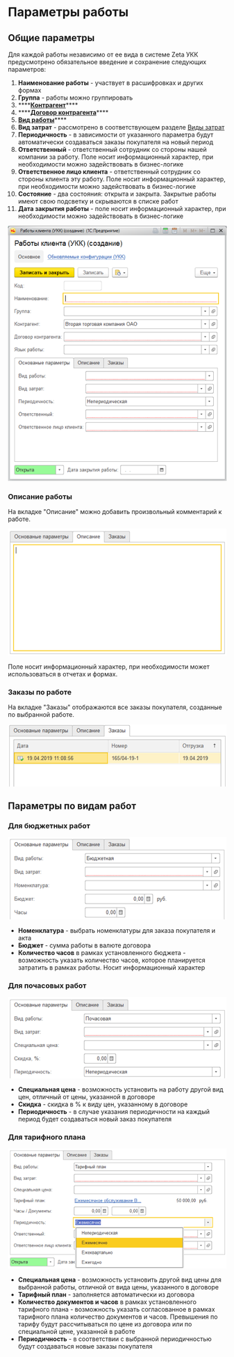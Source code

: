 # Параметры работы

## Общие параметры

Для каждой работы независимо от ее вида в системе Zeta УКК предусмотрено обязательное введение и сохранение следующих параметров:

1. **Наименование работы** - участвует в расшифровках и других формах
2. **Группа** - работы можно группировать
3. \*\*\*\*[**Контрагент**](../klienty/)\*\*\*\*
4. \*\*\*\*[**Договор контрагента**](../klienty/dogovor-s-klientom.md)\*\*\*\*
5. [**Вид работы**](vidy-rabot.md)\*\*\*\*
6. **Вид затрат** - рассмотрено в соответствующем разделе [Виды затрат](../zatraty/vidy-zatrat.md)
7. **Периодичность** - в зависимости от указанного параметра будут автоматически создаваться заказы покупателя на новый период
8. **Ответственный** - ответственный сотрудник со стороны нашей компании за работу. Поле носит информационный характер, при необходимости можно задействовать в бизнес-логике
9. **Ответственное лицо клиента** - ответственный сотрудник со стороны клиента эту работу. Поле носит информационный характер, при необходимости можно задействовать в бизнес-логике
10. **Состояние** - два состояния: открыта и закрыта. Закрытые работы имеют свою подсветку и скрываются в списке работ
11. **Дата закрытия работы** - поле носит информационный характер, при необходимости можно задействовать в бизнес-логике

![&#x424;&#x43E;&#x440;&#x43C;&#x430; &#x440;&#x430;&#x431;&#x43E;&#x442;&#x44B; &#x43A;&#x43B;&#x438;&#x435;&#x43D;&#x442;&#x430; &#x423;&#x41A;&#x41A;](../.gitbook/assets/image%20%285%29.png)

### Описание работы

На вкладке "Описание" можно добавить произвольный комментарий к работе.

![](../.gitbook/assets/image%20%2830%29.png)

Поле носит информационный характер, при необходимости может использоваться в отчетах и формах.

### Заказы по работе

На вкладке "Заказы" отображаются все заказы покупателя, созданные по выбранной работе.

![](../.gitbook/assets/image%20%288%29.png)

## Параметры по видам работ

### Для бюджетных работ

![](../.gitbook/assets/image%20%282%29.png)

* **Номенклатура** - выбрать номенклатуры для заказа покупателя и акта
* **Бюджет** - сумма работы в валюте договора
* **Количество часов** в рамках установленного бюджета - возможность указать количество часов, которое планируется затратить в рамках работы. Носит информационный характер

### Для почасовых работ

![](../.gitbook/assets/image%20%284%29.png)

* **Специальная цена** - возможность установить на работу другой вид цен, отличный от цены, указанной в договоре
* **Скидка** - скидка в % к виду цен, указанному в договоре
* **Периодичность** - в случае указания периодичности на каждый период будет создаваться новый заказ покупателя

### Для тарифного плана

![](../.gitbook/assets/image%20%2816%29.png)

* **Специальная цена** - возможность установить другой вид цены для выбранной работы, отличной от вида цены, указанного в договоре
* **Тарифный план** - заполняется автоматически из договора
* **Количество документов и часов** в рамках установленного тарифного плана - возможность указать согласованное в рамках тарифного плана количество документов и часов. Превышения по тарифу будут рассчитываться по цене из договора или по специальной цене, указанной в работе
* **Периодичность** - в соответствии с выбранной периодичностью будут создаваться новые заказы покупателя



